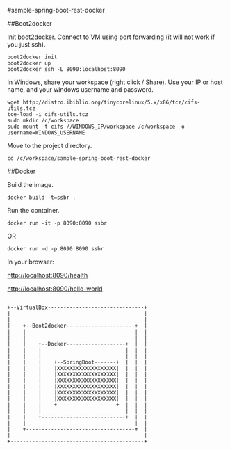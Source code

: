 
#sample-spring-boot-rest-docker

##Boot2docker

Init boot2docker.
Connect to VM using port forwarding (it will not work if you just ssh).
```
boot2docker init
boot2docker up
boot2docker ssh -L 8090:localhost:8090
```

In Windows, share your workspace (right click / Share).
Use your IP or host name, and your windows username and password.
```
wget http://distro.ibiblio.org/tinycorelinux/5.x/x86/tcz/cifs-utils.tcz
tce-load -i cifs-utils.tcz
sudo mkdir /c/workspace
sudo mount -t cifs //WINDOWS_IP/workspace /c/workspace -o username=WINDOWS_USERNAME
```

Move to the project directory.

```
cd /c/workspace/sample-spring-boot-rest-docker
```

##Docker

Build the image.
```
docker build -t=ssbr .
```

Run the container.

```
docker run -it -p 8090:8090 ssbr
```
OR
```
docker run -d -p 8090:8090 ssbr
```

In your browser:

[http://localhost:8090/health](http://localhost:8090/health)

[http://localhost:8090/hello-world](http://localhost:8090/hello-world)

```

+--VirtualBox-------------------------------+
|                                           |
|                                           |
|    +--Boot2docker----------------------+  |
|    |                                   |  |
|    |                                   |  |
|    |    +--Docker-------------------+  |  |
|    |    |                           |  |  |
|    |    |                           |  |  |
|    |    |    +--SpringBoot-------+  |  |  |
|    |    |    |XXXXXXXXXXXXXXXXXXX|  |  |  |
|    |    |    |XXXXXXXXXXXXXXXXXXX|  |  |  |
|    |    |    |XXXXXXXXXXXXXXXXXXX|  |  |  |
|    |    |    |XXXXXXXXXXXXXXXXXXX|  |  |  |
|    |    |    |XXXXXXXXXXXXXXXXXXX|  |  |  |
|    |    |    |XXXXXXXXXXXXXXXXXXX|  |  |  |
|    |    |    +-------------------+  |  |  |
|    |    |                           |  |  |
|    |    +---------------------------+  |  |
|    |                                   |  |
|    +-----------------------------------+  |
|                                           |
+-------------------------------------------+


```
